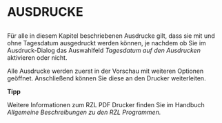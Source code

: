 # AUSDRUCKE

## 


Für alle in diesem Kapitel beschriebenen Ausdrucke gilt, dass sie mit und ohne Tagesdatum ausgedruckt werden können, je nachdem ob Sie im Ausdruck-Dialog das Auswahlfeld *Tagesdatum auf den Ausdrucken* aktivieren oder nicht.

Alle Ausdrucke werden zuerst in der Vorschau mit weiteren Optionen geöffnet. Anschließend können Sie diese an den Drucker weiterleiten.


**Tipp**

Weitere Informationen zum RZL PDF Drucker finden Sie im Handbuch *Allgemeine Beschreibungen zu den RZL Programmen.*

